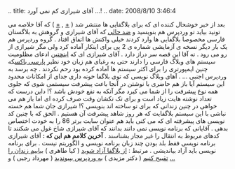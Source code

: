 .. title: آقای شیرازی کم نمی آورد ...! .. date: 2008/8/10 3:46:4

بعد از خبر خوشحال کننده ای که برای بلاگفایی ها منتشر شد (
[+](http://wp-persian.com/1387/05/15/blogfa-to-wordpress-importer-beta-version/)
,
[+](http://wp-persian.com/1387/05/20/blogfa-to-wordpress-importer-beta2/)
) که آقا خلاصه می تونید بیاید تو وردپرس هم بنویسید و [ضد
حالی](http://www.presidency2008.info/index.php?q=aHR0cDovL3d3dy5wZXJzaWFud2VibG9nLmNvbS9hcnRpY2xlcy9zaG93LmFzcHg%2FaWQ9NTY2)
که آقای شیرازی و گروهش به بلاگستان فارسی مخصوصا بلاگفایی ها وارد کردند
خیلی واکنش ها اتفاق افتاد . گروه وردپرس هم یک بار دیگر نسخه ی آزمایشی
شماره ی 2 یی برای اینکار آماده کرد ولی مگر شیرازی از رو می رود . نه آقا
این قصه سر دراز دارد . آقای شیرازی ای که
[اینچنین](http://shirazi.blogfa.com/post-154.aspx) ادعای مظلومیت سیستم
های وبلاگ فارسی را دارند حتی به رغبای هم زبان خود نظیر [پارسی
باکس](http://www.parsibox.com)که چنین ایمپورتری را برای اکثر سیستم ها
آماده کرده بود رحم نکردند . چه برسد به وردپرس اجنبی ... . آهای وبلاگ
نویسی که توی بلاگفا خونه داری جدای از امکانات محدود این سیستم آیا باز هم
حاضری با نوشتن در آنجا باعث پیشرفت سیستمی شوی که جلوی همه نوع پیشرفت را
از شما می کیرد مگر آنکه به نفع خودش باشد ؟! داین درست که تعداد نوشته
هایت زیاد است و برای تک تکشان وقت صرف کرده ای اما باز هم می خواهی در
چنین زندانی که برای تو ساخته اند بنویسی ؟! شیرازی جان شما هم خسته نباشی
با این سیستم بلاگفایت که هر روز شاهد پیشرفت آن هستیم . الحق که با چنین
کد نویسی های پیشرفته ای که می کنی باید هم عنوان سایت برتر 86 را به خودت
اختصاص بدهی . آقایانی که برنامه نویسی نمی دانند بدانند که آقای شیرازی
شاخ غول می شکنند تا کدهای مربوط به انتقال را غیر مجاز بشناسند . **آخرین
کلامم هم این که :** آقای شیرازی برنامه نویسی فقط بلد بودن چند زبان
برنامه نویسی و الگوریتم نیست . برای برنامه نویسی باید آزاد بیاندیشی .
مرتبط : [از بلاگفا آزاد
شوید](//kptools.wordpress.com/2008/08/09/a-prison-like-blogfa/) ( کیا
طاهری )[](//kptools.wordpress.com/2008/08/09/a-prison-like-blogfa/)
[بياییم زندان را تقبیح
كنیم](//mhmazidi2.wordpress.com/2008/08/09/blogfa-prison-2/) ( دکتر
مزیدی )[](//mhmazidi2.wordpress.com/2008/08/09/blogfa-prison-2/) [به
وردپرس بپیوندید](//mehrdad.rajabi.ir/1387/05/19/305/) ( مهرداد رجبی ) و
[...](http://www.presidency2008.info/index.php?q=aHR0cDovL21obWF6aWRpMi53b3JkcHJlc3MuY29tLzIwMDgvMDgvMDkvYmxvZ2ZhLXByaXNvbi0xLw%3D%3D)
